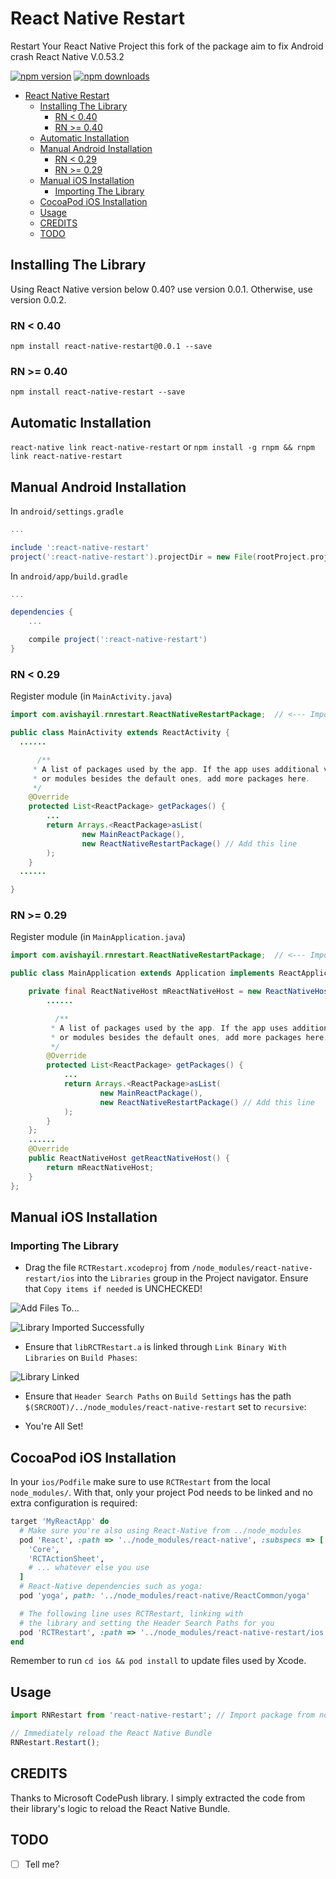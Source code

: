 # React Native Restart

Restart Your React Native Project this fork of the package aim to fix Android crash 
React Native V.0.53.2

[![npm version](https://img.shields.io/npm/v/react-native-restart.svg?style=flat-square)](https://www.npmjs.com/package/react-native-restart)
[![npm downloads](https://img.shields.io/npm/dm/react-native-restart.svg?style=flat-square)](https://www.npmjs.com/package/react-native-restart)

<!-- TOC depthFrom:1 depthTo:6 withLinks:1 updateOnSave:1 orderedList:0 -->

- [React Native Restart](#react-native-restart)
	- [Installing The Library](#installing-the-library)
		- [RN < 0.40](#rn-040)
		- [RN >= 0.40](#rn-040)
	- [Automatic Installation](#automatic-installation)
	- [Manual Android Installation](#manual-android-installation)
		- [RN < 0.29](#rn-029)
		- [RN >= 0.29](#rn-029)
	- [Manual iOS Installation](#manual-ios-installation)
		- [Importing The Library](#importing-the-library)
	- [CocoaPod iOS Installation](#cocoapod-ios-installation)
	- [Usage](#usage)
	- [CREDITS](#credits)
	- [TODO](#todo)

<!-- /TOC -->

## Installing The Library

Using React Native version below 0.40? use version 0.0.1. Otherwise, use version 0.0.2.

### RN < 0.40

`npm install react-native-restart@0.0.1 --save`

### RN >= 0.40

`npm install react-native-restart --save`

## Automatic Installation

`react-native link react-native-restart` or `npm install -g rnpm && rnpm link react-native-restart`

## Manual Android Installation

In `android/settings.gradle`
```gradle
...

include ':react-native-restart'
project(':react-native-restart').projectDir = new File(rootProject.projectDir, '../node_modules/react-native-restart/android')
```

In `android/app/build.gradle`

```gradle
...

dependencies {
    ...

    compile project(':react-native-restart')
}
```

### RN < 0.29

Register module (in `MainActivity.java`)

```java
import com.avishayil.rnrestart.ReactNativeRestartPackage;  // <--- Import

public class MainActivity extends ReactActivity {
  ......

      /**
     * A list of packages used by the app. If the app uses additional views
     * or modules besides the default ones, add more packages here.
     */
    @Override
    protected List<ReactPackage> getPackages() {
        ...
        return Arrays.<ReactPackage>asList(
                new MainReactPackage(),
                new ReactNativeRestartPackage() // Add this line
        );
    }
  ......

}
```

### RN >= 0.29

Register module (in `MainApplication.java`)

```java
import com.avishayil.rnrestart.ReactNativeRestartPackage;  // <--- Import

public class MainApplication extends Application implements ReactApplication {

	private final ReactNativeHost mReactNativeHost = new ReactNativeHost(this) {
  		......

	      /**
	     * A list of packages used by the app. If the app uses additional views
	     * or modules besides the default ones, add more packages here.
	     */
	    @Override
	    protected List<ReactPackage> getPackages() {
	        ...
	        return Arrays.<ReactPackage>asList(
	                new MainReactPackage(),
	                new ReactNativeRestartPackage() // Add this line
	        );
	    }
	};
	......
	@Override
	public ReactNativeHost getReactNativeHost() {
    	return mReactNativeHost;
	}
};

```

## Manual iOS Installation

### Importing The Library

 * Drag the file `RCTRestart.xcodeproj` from `/node_modules/react-native-restart/ios` into the `Libraries` group in the Project navigator. Ensure that `Copy items if needed` is UNCHECKED!

  ![Add Files To...](http://i.imgur.com/puxHiIg.png)

  ![Library Imported Successfully](http://i.imgur.com/toZUWg5.png)

 * Ensure that `libRCTRestart.a` is linked through `Link Binary With Libraries` on `Build Phases`:

  ![Library Linked](http://i.imgur.com/Sm1birt.png)

 * Ensure that `Header Search Paths` on `Build Settings` has the path `$(SRCROOT)/../node_modules/react-native-restart` set to `recursive`:

 * You're All Set!

## CocoaPod iOS Installation

In your `ios/Podfile` make sure to use `RCTRestart` from the local
`node_modules/`. With that, only your project Pod needs to be linked and
no extra configuration is required:

```ruby
target 'MyReactApp' do
  # Make sure you're also using React-Native from ../node_modules
  pod 'React', :path => '../node_modules/react-native', :subspecs => [
    'Core',
    'RCTActionSheet',
	# ... whatever else you use
  ]
  # React-Native dependencies such as yoga:
  pod 'yoga', path: '../node_modules/react-native/ReactCommon/yoga'

  # The following line uses RCTRestart, linking with
  # the library and setting the Header Search Paths for you
  pod 'RCTRestart', :path => '../node_modules/react-native-restart/ios'
end
```

Remember to run `cd ios && pod install` to update files used by Xcode.


## Usage

```javascript
import RNRestart from 'react-native-restart'; // Import package from node modules

// Immediately reload the React Native Bundle
RNRestart.Restart();
```

## CREDITS
Thanks to Microsoft CodePush library. I simply extracted the code from their library's logic to reload the React Native Bundle.

## TODO
 * [ ] Tell me?

